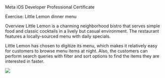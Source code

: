 Meta iOS Developer Professional Certificate

Exercise: Little Lemon dinner menu

Overview
Little Lemon is a charming neighborhood bistro that serves simple food and classic cocktails in a lively but casual environment. The restaurant features a locally-sourced menu with daily specials.

Little Lemon has chosen to digitize its menu, which makes it relatively easy for customers to browse menu items at night. Also, the customers can perform search queries with filter and sort options to find the items they are interested in faster.


<img src= "https://github.com/ASw1tch/Little-Lemon-Dinner-Menu/assets/108889662/e7117499-d1ed-47a0-83d4-605f8d498849">


